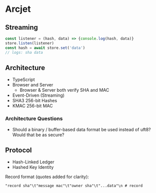# Arcjet

## Streaming

```js
const listener = (hash, data) => {console.log(hash, data)}
store.listen(listener)
const hash = await store.set('data')
// logs: sha data
```

## Architecture

- TypeScript
- Browser and Server
  - Browser & Server both verify SHA and MAC
- Event-Driven (Streaming)
- SHA3 256-bit Hashes
- KMAC 256-bit MAC

### Architecture Questions

- Should a binary / buffer-based data format be used instead of uft8? Would that be as secure?

## Protocol

- Hash-Linked Ledger
- Hashed Key Identity

Record format (quotes added for clarity):

```
"record sha"\t"message mac"\t"owner sha"\t"...data"\n # record
```
